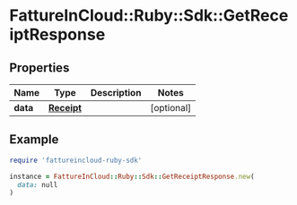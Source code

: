 # FattureInCloud::Ruby::Sdk::GetReceiptResponse

## Properties

| Name | Type | Description | Notes |
| ---- | ---- | ----------- | ----- |
| **data** | [**Receipt**](Receipt.md) |  | [optional] |

## Example

```ruby
require 'fattureincloud-ruby-sdk'

instance = FattureInCloud::Ruby::Sdk::GetReceiptResponse.new(
  data: null
)
```

